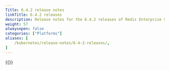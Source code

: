 ```yaml
---
Title: 6.4.2 release notes
linkTitle: 6.4.2 releases
description: Release notes for the 6.4.2 releases of Redis Enterprise Software for Kubernetes. 
weight: 57
alwaysopen: false
categories: ["Platforms"]
aliases: [
    /kubernetes/release-notes/6-4-2-releases/,
]
---
```


{{<table-children columnNames="Version&nbsp;(Release&nbsp;date)&nbsp;,Major changes" columnSources="LinkTitle,Description" enableLinks="LinkTitle">}}
